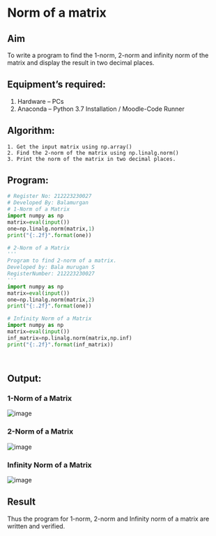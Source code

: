 # Norm of a matrix
## Aim
To write a program to find the 1-norm, 2-norm and infinity norm of the matrix and display the result in two decimal places.
## Equipment’s required:
1.	Hardware – PCs
2.	Anaconda – Python 3.7 Installation / Moodle-Code Runner
## Algorithm:
	1. Get the input matrix using np.array()   
    2. Find the 2-norm of the matrix using np.linalg.norm()
	3. Print the norm of the matrix in two decimal places.
## Program:
```Python
# Register No: 212223230027
# Developed By: Balamurgan
# 1-Norm of a Matrix
import numpy as np
matrix=eval(input())
one=np.linalg.norm(matrix,1)
print("{:.2f}".format(one))

# 2-Norm of a Matrix
'''
Program to find 2-norm of a matrix.
Developed by: Bala murugan S
RegisterNumber: 212223230027
'''
import numpy as np
matrix=eval(input())
one=np.linalg.norm(matrix,2)
print("{:.2f}".format(one))

# Infinity Norm of a Matrix
import numpy as np
matrix=eval(input())
inf_matrix=np.linalg.norm(matrix,np.inf)
print("{:.2f}".format(inf_matrix))




```
## Output:
### 1-Norm of a Matrix
![image](https://github.com/bala23005271/Norm-of-a-matrix/assets/155039753/fa1aac32-67f2-4836-83a9-02e790c0ec45)

### 2-Norm of a Matrix
![image](https://github.com/bala23005271/Norm-of-a-matrix/assets/155039753/014e897d-1dc5-4b37-9755-89b012d4038a)


### Infinity Norm of a Matrix
![image](https://github.com/bala23005271/Norm-of-a-matrix/assets/155039753/32e1b350-a71e-4339-906b-5e5561ec22fc)


## Result
Thus the program for 1-norm, 2-norm and Infinity norm of a matrix are written and verified.
